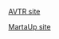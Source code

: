 [AVTR site](https://sofiavovnenko.github.io/AVTR/)

[MartaUp site](https://sofiavovnenko.github.io/MartaUp/)
